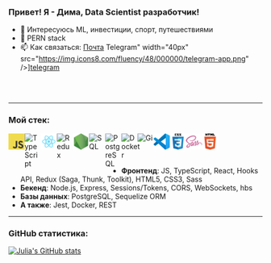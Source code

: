 ### Привет! Я - Дима, Data Scientist разработчик!

- 👀 Интересуюсь ML, инвестиции, спорт, путешествиями
- :space_invader: PERN stack
- 📫 Как связаться: [Почта](denisenkodc@yandex.ru)
Telegram" width="40px" src="https://img.icons8.com/fluency/48/000000/telegram-app.png" />][telegram]


<br/>
<br/>

---
### Мой стек:

[<img align="left" alt="JavaScript" width="32px" src="https://raw.githubusercontent.com/github/explore/80688e429a7d4ef2fca1e82350fe8e3517d3494d/topics/javascript/javascript.png" />][git]
[<img align="left" alt="TypeScript" width="32px" src="https://img.icons8.com/color/48/000000/typescript.png"/>][git]
[<img align="left" alt="React" width="32px" src="https://raw.githubusercontent.com/github/explore/80688e429a7d4ef2fca1e82350fe8e3517d3494d/topics/react/react.png" />][git]
[<img align="left" alt="Redux"  width="32px" src="https://img.icons8.com/color/48/000000/redux.png"/>][git]
[<img align="left" alt="Node.js" width="32px" src="https://raw.githubusercontent.com/github/explore/80688e429a7d4ef2fca1e82350fe8e3517d3494d/topics/nodejs/nodejs.png" />][git]
[<img align="left" alt="SQL" width="32px" src="https://img.icons8.com/color-glass/48/000000/sql.png"/>][git]
[<img align="left" alt="PostgreSQL" width="32px" src="https://img.icons8.com/color/50/000000/postgreesql.png"/>][git]
[<img align="left" alt="Docker" width="32px" src="https://img.icons8.com/color/48/000000/docker.png"/>][git]
[<img align="left" alt="Git" width="32px" src="https://img.icons8.com/color/48/000000/git.png"/>][git]
[<img align="left" alt="Visual Studio Code" width="32px" src="https://raw.githubusercontent.com/github/explore/80688e429a7d4ef2fca1e82350fe8e3517d3494d/topics/visual-studio-code/visual-studio-code.png" />][git]
[<img align="left" alt="CSS3" width="32px" src="https://raw.githubusercontent.com/github/explore/80688e429a7d4ef2fca1e82350fe8e3517d3494d/topics/css/css.png" />][git]
[<img align="left" alt="Sass" width="32px" src="https://raw.githubusercontent.com/github/explore/80688e429a7d4ef2fca1e82350fe8e3517d3494d/topics/sass/sass.png" />][git]
[<img align="left" alt="HTML5" width="32px" src="https://raw.githubusercontent.com/github/explore/80688e429a7d4ef2fca1e82350fe8e3517d3494d/topics/html/html.png" />][git]

<br/>
<br/>
<br/>

- **Фронтенд**: JS, TypeScript, React, Hooks API, Redux (Saga, Thunk, Toolkit), HTML5, CSS3, Sass
- **Бекенд**: Node.js, Express, Sessions/Tokens, CORS, WebSockets, hbs
- **Базы данных**: PostgreSQL, Sequelize ORM
- **A также**: Jest, Docker, REST


---
### GitHub cтатистика:
[![Julia's GitHub stats](https://github-readme-stats.vercel.app/api?username=juljuliks&hide=issues&count_private=true&show_icons=true&theme=nightowl)](https://github.com/juljuliks)

[resume]: https://drive.google.com/file/d/1fimloQQ7aPQDQ1kvQda6bTDQsP9zl313/view?usp=sharing
[resumeHH]: https://hh.ru/resume/e74a53f2ff095f7dfb0039ed1f657455356546
[linkedin]: https://www.linkedin.com/in/juliaglukhova
[whatsapp]: https://wa.me/79821194609
[telegram]: https://t.me/juljulik 
[instagram]: https://www.instagram.com/juljuliks
[git]: https://github.com/juljuliks
<!---
juljuliks/juljuliks is a ✨ special ✨ repository because its `README.md` (this file) appears on your GitHub profile.
You can click the Preview link to take a look at your changes.
--->
